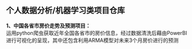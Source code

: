 ## 个人数据分析/机器学习类项目仓库  
**1、中国各省市房价走势及预测项目：**  
运用python爬虫获取近年全国各省市的房价信息，经过数据清洗后藉由PowerBI进行可视化的呈现，其中还包含利用ARMA模型对未来3个月房价进行的预测  


